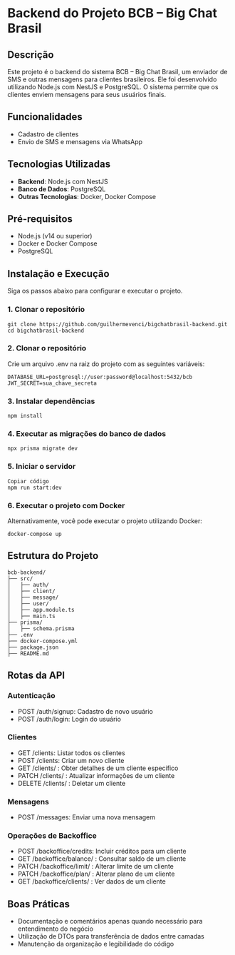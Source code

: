 # Backend do Projeto BCB – Big Chat Brasil

## Descrição

Este projeto é o backend do sistema BCB – Big Chat Brasil, um enviador de SMS e outras mensagens para clientes brasileiros. Ele foi desenvolvido utilizando Node.js com NestJS e PostgreSQL. O sistema permite que os clientes enviem mensagens para seus usuários finais.

## Funcionalidades

- Cadastro de clientes
- Envio de SMS e mensagens via WhatsApp

## Tecnologias Utilizadas

- **Backend**: Node.js com NestJS
- **Banco de Dados**: PostgreSQL
- **Outras Tecnologias**: Docker, Docker Compose

## Pré-requisitos

- Node.js (v14 ou superior)
- Docker e Docker Compose
- PostgreSQL

## Instalação e Execução

Siga os passos abaixo para configurar e executar o projeto.

### 1. Clonar o repositório

```
git clone https://github.com/guilhermevenci/bigchatbrasil-backend.git
cd bigchatbrasil-backend
```

### 2. Clonar o repositório

Crie um arquivo .env na raiz do projeto com as seguintes variáveis:

```
DATABASE_URL=postgresql://user:password@localhost:5432/bcb
JWT_SECRET=sua_chave_secreta
```

### 3. Instalar dependências

```
npm install
```

### 4. Executar as migrações do banco de dados

```
npx prisma migrate dev
```

### 5. Iniciar o servidor

```
Copiar código
npm run start:dev
```

### 6. Executar o projeto com Docker

Alternativamente, você pode executar o projeto utilizando Docker:

```
docker-compose up
```

## Estrutura do Projeto

```
bcb-backend/
├── src/
│   ├── auth/
│   ├── client/
│   ├── message/
│   ├── user/
│   ├── app.module.ts
│   ├── main.ts
├── prisma/
│   ├── schema.prisma
├── .env
├── docker-compose.yml
├── package.json
├── README.md
```

## Rotas da API

### Autenticação

- POST /auth/signup: Cadastro de novo usuário
- POST /auth/login: Login do usuário

### Clientes

- GET /clients: Listar todos os clientes
- POST /clients: Criar um novo cliente
- GET /clients/
  : Obter detalhes de um cliente específico
- PATCH /clients/
  : Atualizar informações de um cliente
- DELETE /clients/
  : Deletar um cliente

### Mensagens

- POST /messages: Enviar uma nova mensagem

### Operações de Backoffice

- POST /backoffice/credits: Incluir créditos para um cliente
- GET /backoffice/balance/
  : Consultar saldo de um cliente
- PATCH /backoffice/limit/
  : Alterar limite de um cliente
- PATCH /backoffice/plan/
  : Alterar plano de um cliente
- GET /backoffice/clients/
  : Ver dados de um cliente

## Boas Práticas

- Documentação e comentários apenas quando necessário para entendimento do negócio
- Utilização de DTOs para transferência de dados entre camadas
- Manutenção da organização e legibilidade do código
